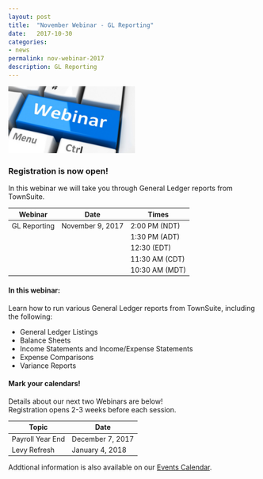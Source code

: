```yaml
---
layout: post
title:  "November Webinar - GL Reporting"
date:   2017-10-30
categories:
- news
permalink: nov-webinar-2017
description: GL Reporting
---
```


![Webinar](/images/webinar.png "Webinar")


### **Registration is now open!** 

In this webinar we will take you through General Ledger reports from TownSuite.


| Webinar | Date | Times |
| ---- | ---- | ---- |
| GL Reporting | November 9, 2017 | 2:00 PM (NDT) |
| | | 1:30 PM (ADT) |
| | | 12:30 (EDT) |
| | | 11:30 AM (CDT) |
| | | 10:30 AM (MDT) |

#### **In this webinar:**  

Learn how to run various General Ledger reports from TownSuite, including the following:

- General Ledger Listings
- Balance Sheets
- Income Statements and Income/Expense Statements
- Expense Comparisons
- Variance Reports

#### **Mark your calendars!**

Details about our next two Webinars are below!  
Registration opens 2-3 weeks before each session.

| Topic | Date |
| ---- | ---- |
| Payroll Year End | December 7, 2017 |
| Levy Refresh | January 4, 2018 |

Addtional information is also available on our [Events Calendar](https://townsuite.com/events).


